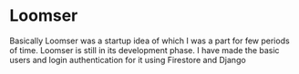 # Loomser
Basically Loomser was a startup idea of which I was a part for few periods of time. Loomser is still in its development phase.
I have made the basic users and login authentication for it using Firestore and Django
